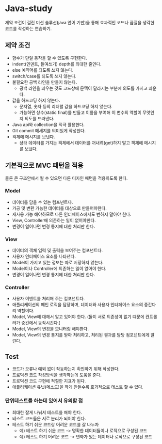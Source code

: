 # Java-study
제약 조건이 걸린 미션 솔루션(java 언어 기반)을 통해 효과적인 코드나 품질을 생각한 코드를 작성하는 연습하기.

## 제약 조건
- 함수가 단일 동작을 할 수 있도록 구현한다.
- indent(인덴트, 들여쓰기) depth를 최대한 줄인다.
- else 예약어를 되도록 쓰지 않는다.
- switch/case를 되도록 쓰지 않는다.
- 불필요한 공백 라인을 만들지 않는다.
    * 공백 라인을 띄우는 것도 코드상에 문맥이 달라지는 부분에 의도를 가지고 띄운다.
- 값을 하드코딩 하지 않는다.
    * 문자열, 숫자 등의 리터럴 값을 하드코딩 하지 않는다.
    * 가능하면 상수(static final)를 만들고 이름을 부여해 이 변수의 역할이 무엇인지 의도를 드러낸다.
- Java api와 collection을 적극 활용한다.
- Git commit 메세지를 의미있게 작성한다.
- 객체에 메시지를 보낸다.
    * 상태 데이터를 가지는 객체에서 데이터를 꺼내려(get)하지 말고 객체에 메시지를 보낸다.
    
## 기본적으로 MVC 패턴을 적용
물론 큰 구조안에서 될 수 있으면 다른 디자인 패턴을 적용하도록 한다.

### Model
- 데이터를 담을 수 있는 컴포넌트다.
- 가공 및 변환 가능한 데이터를 대상으로 만들어야한다.
- 재사용 가능 해야하므로 다른 인터페이스에서도 변하지 말아야 한다.
- View, Controller에 의존하는 일이 없어야한다.
- 변경이 일어나면 변경 통지에 대한 처리만 한다.

### View
- 데이터의 객체 입력 및 출력을 보여주는 컴포넌트다.
- 사용자 인터페이스 요소를 나타낸다.
- Model이 가지고 있는 정보는 따로 저장하지 않는다.
- Model이나 Controller에 의존하는 일이 없어야 한다.
- 변경이 일어나면 변경 통지에 대한 처리만 한다.

### Controller
- 사용자 이벤트를 처리해 주는 컴포넌트다.
- 애플리케이션의 메인 로직을 담당하며, 데이터와 사용자 인터페이스 요소의 중간다리 역할이다.
- Model, View에 대해서 알고 있어야 한다. (둘이 서로 의존성이 없기 떄문에 컨트롤러가 중간에서 동작시킨다.)
- Model, View의 변경을 모니터링 해야한다.
- Model, View의 변경 통지를 받아 처리하고, 처리된 결과를 담당 컴포넌트에게 알린다.
    
## Test
- 코드가 오류나 예외 없이 작동하는지 확인하기 위해 작성한다.
- 프로덕션 코드 작성방식을 생각하는데 도움을 준다.
- 프로덕션 코드 구현에 적절한 지표가 된다.
- 애플리케이션 유닛(메소드)을 작게 만들수록 효과적으로 테스트 할 수 있다.

### 단위테스트를 하는데 있어서 유의할 점
- 최대한 잘게 나눠서 테스트를 해야 한다.
- 테스트 코드들은 서로 분리가 되어야 한다.
- 테스트 하기 쉬운 코드랑 어려운 코드를 잘 나누자
    * 예) 테스트 하기 쉬운 코드 -> 명확한 데이터들이나 로직으로 구성된 코드
    * 예) 테스트 하기 어려운 코드 -> 변화가 있는 데이터나 로직으로 구성된 코드
